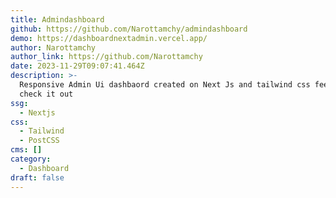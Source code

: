 ```yaml
---
title: Admindashboard
github: https://github.com/Narottamchy/admindashboard
demo: https://dashboardnextadmin.vercel.app/
author: Narottamchy
author_link: https://github.com/Narottamchy
date: 2023-11-29T09:07:41.464Z
description: >-
  Responsive Admin Ui dashbaord created on Next Js and tailwind css feel free to
  check it out
ssg:
  - Nextjs
css:
  - Tailwind
  - PostCSS
cms: []
category:
  - Dashboard
draft: false
---
```

